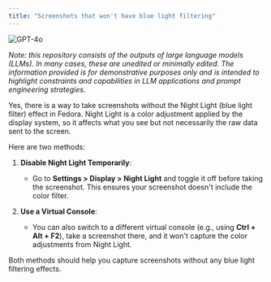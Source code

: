 ```yaml
---
title: "Screenshots that won't have blue light filtering"
---
```

![GPT-4o](https://img.shields.io/badge/GPT--4o-3333FF?style=for-the-badge&logo=openai&logoColor=white)



*Note: this repository consists of the outputs of large language models (LLMs). In many cases, these are unedited or minimally edited. The information provided is for demonstrative purposes only and is intended to highlight constraints and capabilities in LLM applications and prompt engineering strategies.*


Yes, there is a way to take screenshots without the Night Light (blue light filter) effect in Fedora. Night Light is a color adjustment applied by the display system, so it affects what you see but not necessarily the raw data sent to the screen. 

Here are two methods:

1. **Disable Night Light Temporarily**: 
   - Go to **Settings > Display > Night Light** and toggle it off before taking the screenshot. This ensures your screenshot doesn't include the color filter.

2. **Use a Virtual Console**:
   - You can also switch to a different virtual console (e.g., using **Ctrl + Alt + F2**), take a screenshot there, and it won't capture the color adjustments from Night Light. 

Both methods should help you capture screenshots without any blue light filtering effects.